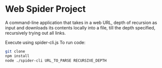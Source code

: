 # Web Spider Project
A command-line application that takes in a web URL, depth of recursion as input and downloads its contents locally into 
a file, till the depth specified, recursively trying out all links.

Execute using spider-cli.js
To run code:
```bash
git clone
npm install
node ./spider-cli URL_TO_PARSE RECURSIVE_DEPTH
```
